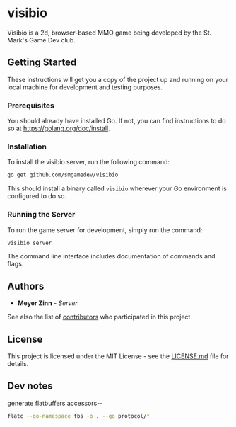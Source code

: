 # visibio
Visibio is a 2d, browser-based MMO game being developed by the St. Mark's Game Dev club.

## Getting Started

These instructions will get you a copy of the project up and running on your local machine for development and testing purposes.

### Prerequisites

You should already have installed Go. If not, you can find instructions to do so at https://golang.org/doc/install.

### Installation

To install the visibio server, run the following command:

```bash
go get github.com/smgamedev/visibio
```

This should install a binary called `visibio` wherever your Go environment is configured to do so.

### Running the Server

To run the game server for development, simply run the command:

```bash
visibio server
```

The command line interface includes documentation of commands and flags.

## Authors

* **Meyer Zinn** - *Server*

See also the list of [contributors](https://github.com/smgamedev/visibio/contributors) who participated in this project.

## License

This project is licensed under the MIT License - see the [LICENSE.md](LICENSE.md) file for details.

## Dev notes

generate flatbuffers accessors--

```bash
flatc --go-namespace fbs -o . --go protocol/*

```

